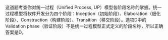 这道题考查你对统一过程（Unified Process, UP）模型各阶段名称的掌握。统一过程模型将软件开发分为四个阶段：Inception（初始阶段）、Elaboration（细化阶段）、Construction（构建阶段）、Transition（移交阶段）。选项D中的Validation phase（验证阶段）不是统一过程模型正式定义的阶段名称，所以正确答案是D。